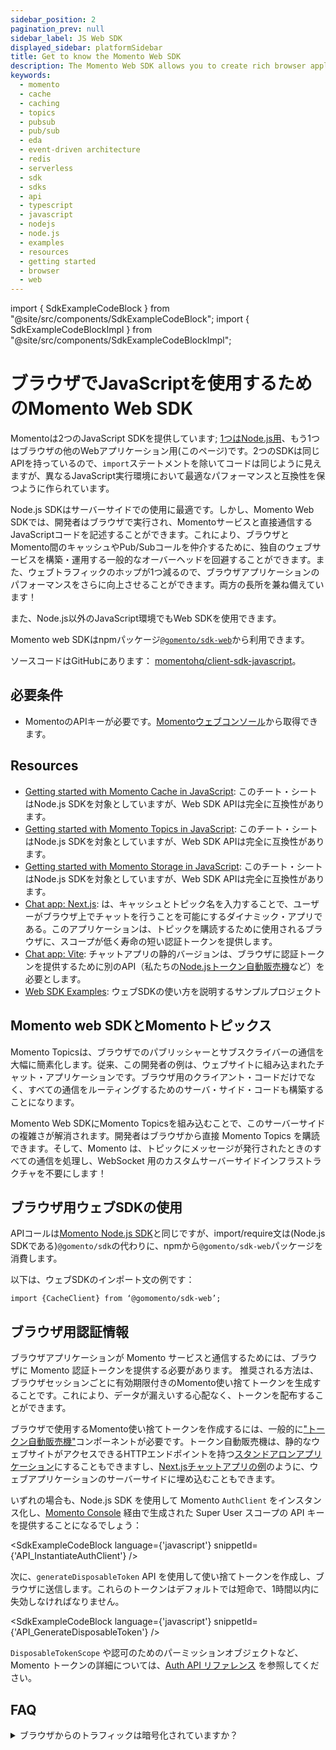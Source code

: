 ```yaml
---
sidebar_position: 2
pagination_prev: null
sidebar_label: JS Web SDK
displayed_sidebar: platformSidebar
title: Get to know the Momento Web SDK
description: The Momento Web SDK allows you to create rich browser applications in TypeScript or JavaScript, and take advantage of caching and pub-sub features without the need for server-side infrastructure. Find resources and examples here!
keywords:
  - momento
  - cache
  - caching
  - topics
  - pubsub
  - pub/sub
  - eda
  - event-driven architecture
  - redis
  - serverless
  - sdk
  - sdks
  - api
  - typescript
  - javascript
  - nodejs
  - node.js
  - examples
  - resources
  - getting started
  - browser
  - web
---
```


import { SdkExampleCodeBlock } from "@site/src/components/SdkExampleCodeBlock";
import { SdkExampleCodeBlockImpl } from "@site/src/components/SdkExampleCodeBlockImpl";

# ブラウザでJavaScriptを使用するためのMomento Web SDK

Momentoは2つのJavaScript SDKを提供しています; [1つはNode.js用](/platform/sdks/nodejs)、もう1つはブラウザの他のWebアプリケーション用(このページ)です。2つのSDKは同じAPIを持っているので、`import`ステートメントを除いてコードは同じように見えますが、異なるJavaScript実行環境において最適なパフォーマンスと互換性を保つように作られています。

Node.js SDKはサーバーサイドでの使用に最適です。しかし、Momento Web SDKでは、開発者はブラウザで実行され、Momentoサービスと直接通信するJavaScriptコードを記述することができます。これにより、ブラウザとMomento間のキャッシュやPub/Subコールを仲介するために、独自のウェブサービスを構築・運用する一般的なオーバーヘッドを回避することができます。また、ウェブトラフィックのホップが1つ減るので、ブラウザアプリケーションのパフォーマンスをさらに向上させることができます。両方の長所を兼ね備えています！

また、Node.js以外のJavaScript環境でもWeb SDKを使用できます。

Momento web SDKはnpmパッケージ[`@gomento/sdk-web`](https://www.npmjs.com/package/@gomento/sdk-web)から利用できます。

ソースコードはGitHubにあります： [momentohq/client-sdk-javascript](https://github.com/momentohq/client-sdk-javascript)。

## 必要条件

- MomentoのAPIキーが必要です。[Momentoウェブコンソール](https://console.gomomento.com/)から取得できます。

## Resources

- [Getting started with Momento Cache in JavaScript](/platform/sdks/nodejs/cache.mdx): このチート・シートはNode.js SDKを対象としていますが、Web SDK APIは完全に互換性があります。
- [Getting started with Momento Topics in JavaScript](/platform/sdks/nodejs/topics.mdx): このチート・シートはNode.js SDKを対象としていますが、Web SDK APIは完全に互換性があります。
- [Getting started with Momento Storage in JavaScript](/platform/sdks/nodejs/storage.mdx): このチート・シートはNode.js SDKを対象としていますが、Web SDK APIは完全に互換性があります。
- [Chat app: Next.js](https://github.com/momentohq/client-sdk-javascript/tree/main/examples/web/nextjs-chat): は、キャッシュとトピック名を入力することで、ユーザーがブラウザ上でチャットを行うことを可能にするダイナミック・アプリである。このアプリケーションは、トピックを購読するために使用されるブラウザに、スコープが低く寿命の短い認証トークンを提供します。
- [Chat app: Vite](https://github.com/momentohq/client-sdk-javascript/tree/main/examples/web/vite-chat-app): チャットアプリの静的バージョンは、ブラウザに認証トークンを提供するために別のAPI（私たちの[Node.jsトークン自動販売機](https://github.com/momentohq/client-sdk-javascript/tree/main/examples/nodejs/token-vending-machine)など）を必要とします。
- [Web SDK Examples](https://github.com/momentohq/client-sdk-javascript/blob/main/examples/web/README.md): ウェブSDKの使い方を説明するサンプルプロジェクト

## Momento web SDKとMomentoトピックス

Momento Topicsは、ブラウザでのパブリッシャーとサブスクライバーの通信を大幅に簡素化します。従来、この開発者の例は、ウェブサイトに組み込まれたチャット・アプリケーションです。ブラウザ用のクライアント・コードだけでなく、すべての通信をルーティングするためのサーバ・サイド・コードも構築することになります。

Momento Web SDKにMomento Topicsを組み込むことで、このサーバーサイドの複雑さが解消されます。開発者はブラウザから直接 Momento Topics を購読できます。そして、Momento は、トピックにメッセージが発行されたときのすべての通信を処理し、WebSocket 用のカスタムサーバーサイドインフラストラクチャを不要にします！

## ブラウザ用ウェブSDKの使用

APIコールは[Momento Node.js SDK](/platform/sdks/nodejs/cache.mdx)と同じですが、import/require文は(Node.js SDKである)`@gomento/sdk`の代わりに、npmから`@gomento/sdk-web`パッケージを消費します。

以下は、ウェブSDKのインポート文の例です：

`import {CacheClient} from ‘@gomomento/sdk-web’;`

## ブラウザ用認証情報

ブラウザアプリケーションが Momento サービスと通信するためには、ブラウザに Momento 認証トークンを提供する必要があります。
推奨される方法は、ブラウザセッションごとに有効期限付きのMomento使い捨てトークンを生成することです。これにより、データが漏えいする心配なく、トークンを配布することができます。

ブラウザで使用するMomento使い捨てトークンを作成するには、一般的に["トークン自動販売機"](https://www.gomomento.com/blog/introducing-the-momento-token-vending-machine)コンポーネントが必要です。トークン自動販売機は、静的なウェブサイトがアクセスできるHTTPエンドポイントを持つ[スタンドアロンアプリケーション](https://github.com/momentohq/client-sdk-javascript/tree/main/examples/nodejs/token-vending-machine)にすることもできますし、[Next.jsチャットアプリの例](https://github.com/momentohq/client-sdk-javascript/blob/main/examples/web/nextjs-chat/README.md)のように、ウェブアプリケーションのサーバーサイドに埋め込むこともできます。

いずれの場合も、Node.js SDK を使用して Momento `AuthClient` をインスタンス化し、[Momento Console](https://console.gomomento.com/) 経由で生成された Super User スコープの API キーを提供することになるでしょう：

<SdkExampleCodeBlock language={'javascript'} snippetId={'API_InstantiateAuthClient'} />

次に、`generateDisposableToken` API を使用して使い捨てトークンを作成し、ブラウザに送信します。これらのトークンはデフォルトでは短命で、1時間以内に失効しなければなりません。

<SdkExampleCodeBlock language={'javascript'} snippetId={'API_GenerateDisposableToken'} />

`DisposableTokenScope` や認可のためのパーミッションオブジェクトなど、Momento トークンの詳細については、[Auth API リファレンス](/cache/develop/api-reference/auth.md#generatedisposabletoken-api) を参照してください。

## FAQ

<details>
  <summary>ブラウザからのトラフィックは暗号化されていますか？</summary>

  Momentoサービスのすべてのトラフィックと同様に、Web SDKはワイヤ上で完全に暗号化されています。さらに、SDKはTLS 1.2+暗号化を使用しています。
</details>
